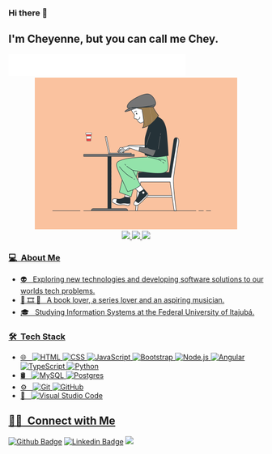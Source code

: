### Hi there 👋

## I'm Cheyenne, but you can call me Chey.

 <img  width="350" src="https://github.com/cheycattani/cheycattani/blob/main/phrase.svg" alt="phrase" />
<div align="center">
  <img   width="400" src="https://github.com/cheycattani/cheycattani/blob/main/cheyProgramando.gif" alt="Programming-gif" />
</div>
<div align="center">
  <a href="https://github.com/cheycattani">
  <img height="180em" src="https://github-readme-stats.vercel.app/api?username=cheycattani&show_icons=true&theme=maroongold&include_all_commits=true&count_private=true"/>
  <img height="180em" src="https://github-readme-stats.vercel.app/api/top-langs/?username=cheycattani&hide=c,makefile,assembly,c%2B%2B&layout=compact&langs_count=7&theme=maroongold"/> 
  <img height="165em" src="https://github-profile-trophy.vercel.app/?username=cheycattani&theme=onedark&no-frame=true&row=1&&margin-w=20&no-bg=true"/>

 
</div>

### 💻 &nbsp;About Me 

- 👽 &nbsp; Exploring new technologies and developing software solutions to our worlds tech problems.
- 📕 🎞️ 🎸 &nbsp; A book lover, a series lover and an aspiring musician.
- 🎓 &nbsp; Studying Information Systems at the Federal University of Itajubá.


### 🛠 &nbsp;Tech Stack

- 🌐 &nbsp;
  ![HTML](https://img.shields.io/badge/-HTML-333333?style=flat&logo=HTML5)
  ![CSS](https://img.shields.io/badge/-CSS-333333?style=flat&logo=CSS3&logoColor=1572B6)
  ![JavaScript](https://img.shields.io/badge/-JavaScript-333333?style=flat&logo=javascript)
  ![Bootstrap](https://img.shields.io/badge/-Bootstrap-333333?style=flat&logo=bootstrap&logoColor=563D7C)
  ![Node.js](https://img.shields.io/badge/-Node.js-333333?style=flat&logo=node.js)
  ![Angular](https://img.shields.io/badge/Angular-DD0031?style=for-the-badge&logo=angular&logoColor=white)
  ![TypeScript](https://img.shields.io/badge/TypeScript-007ACC?style=for-the-badge&logo=typescript&logoColor=white)
  ![Python](https://badges.aleen42.com/src/python.svg)
- 🛢 &nbsp;
  ![MySQL](https://img.shields.io/badge/MySQL-00000F?style=for-the-badge&logo=mysql&logoColor=white)
  ![Postgres](https://img.shields.io/badge/PostgreSQL-316192?style=for-the-badge&logo=postgresql&logoColor=white)
- ⚙️ &nbsp;
  ![Git](https://img.shields.io/badge/-Git-333333?style=flat&logo=git)
  ![GitHub](https://img.shields.io/badge/-GitHub-333333?style=flat&logo=github)
- 🔧 &nbsp;
  ![Visual Studio Code](https://img.shields.io/badge/-Visual%20Studio%20Code-333333?style=flat&logo=visual-studio-code&logoColor=007ACC)

##  🤝🏻 &nbsp;Connect with Me
[![Github Badge](https://img.shields.io/badge/-Github-000?style=flat-square&logo=Github&logoColor=white&link=https://github.com/cheycattani)](https://github.com/cheycattani)
[![Linkedin Badge](https://img.shields.io/badge/-LinkedIn-blue?style=flat-square&logo=Linkedin&logoColor=white&link=https://www.linkedin.com/in/cheyenne-cattani)](https://www.linkedin.com/in/cheyenne-cattani)
<a href="https://www.instagram.com/cheyennecattani" target="_blank"><img src="https://img.shields.io/badge/-Instagram-%23E4405F?style=flat-square&logo=instagram&logoColor=white"></a>
